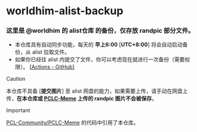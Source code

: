 # worldhim-alist-backup
### 这里是 @worldhim 的 **alist仓库** 的备份，仅存放 **randpic** 部分文件。

- 本仓库具有自动同步功能，每天的 **早上6:00** [**UTC+8:00**] 将会自动启动备份，从 alist 拉取文件。
- 如果你已经往 alist 内提交了文件，你可以考虑现在就进行一次备份（需要权限）。 [[Actions - GitHub]](https://github.com/PCL-Community/worldhim-alist-backup/actions/workflows/sync.yml)

> [!CAUTION]
> 本仓库不具备 [**提交图片**] 至 alist 网盘的能力，如果需要上传，请手动在网盘上传，**在本仓库或 [PCLC-Meme](https://github.com/PCL-Community/PCLC-Meme) 上传的 randpic 图片不会被保存**。

> [!IMPORTANT]
> [PCL-Community/PCLC-Meme](https://github.com/PCL-Community/PCLC-Meme) 的代码中引用了本仓库。
